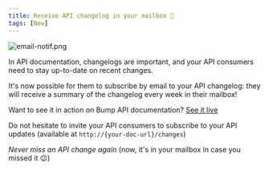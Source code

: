 ```yaml
---
title: Receive API changelog in your mailbox 🔔
tags: [New]
---
```


![email-notif.png](/images/changelog/email-notif.png)

In API documentation, changelogs are important, and your API consumers need to stay up-to-date on recent changes.

It's now possible for them to subscribe by email to your API changelog: they will receive a summary of the changelog every week in their mailbox!

Want to see it in action on Bump API documentation? [See it live](https://developers.bump.sh/changes)

Do not hesitate to invite your API consumers to subscribe to your API updates (available at `http://{your-doc-url}/changes`)

_Never miss an API change again_ (now, it's in your mailbox in case you missed it 😉)
